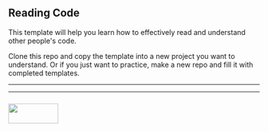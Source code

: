 ## Reading Code

This template will help you learn how to effectively read and understand other people's code.

Clone this repo and copy the template into a new project you want to understand. Or if you just want to practice, make a new repo and fill it with completed templates.

___
___
### <a href="http://elewa.education/blog" target="_blank"><img src="https://user-images.githubusercontent.com/18554853/34921062-506450ae-f97d-11e7-875f-6feeb26ad72d.png" width="100" height="40"/></a>

